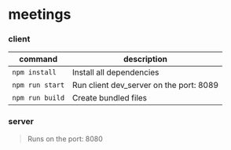 # meetings
### client 
|command|description|
|---|---|
|`npm install`| Install all dependencies|
|`npm run start`| Run client dev_server on the port: 8089|
|`npm run build`|	Create bundled files|

### server
>Runs on the port: 8080



